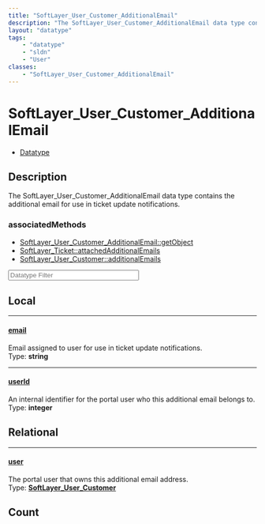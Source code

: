 ```yaml
---
title: "SoftLayer_User_Customer_AdditionalEmail"
description: "The SoftLayer_User_Customer_AdditionalEmail data type contains the additional email for use in ticket update notificatio... "
layout: "datatype"
tags:
    - "datatype"
    - "sldn"
    - "User"
classes:
    - "SoftLayer_User_Customer_AdditionalEmail"
---
```


# SoftLayer_User_Customer_AdditionalEmail
<div id='service-datatype'>
    <ul id='sldn-reference-tabs'>
        <li id='datatype'> <a href='/reference/datatypes/SoftLayer_User_Customer_AdditionalEmail' >Datatype</a></li>
    </ul>
</div>

## Description 


The SoftLayer_User_Customer_AdditionalEmail data type contains the additional email for use in ticket update notifications. 


### associatedMethods

*  [SoftLayer_User_Customer_AdditionalEmail::getObject](/reference/services/SoftLayer_User_Customer_AdditionalEmail/getObject )
*  [SoftLayer_Ticket::attachedAdditionalEmails](/reference/services/SoftLayer_Ticket/attachedAdditionalEmails )
*  [SoftLayer_User_Customer::additionalEmails](/reference/services/SoftLayer_User_Customer/additionalEmails )





<!-- Filer BEGIN -->
<div class="view-filters">
        <div class="clearfix">
            <div class="search-input-box">
                <input placeholder="Datatype Filter" onkeyup="titleSearch(inputId='prop-input', divId='properties', elementClass='prop-row')" 
                    type="text" id="prop-input" value="" size="30" maxlength="128" class="form-text">
            </div>
        </div>
</div>
<!-- Filer END -->

<div id="properties" class="content">
<div id="localProperties" class="prop-content" >

## Local
<div class="prop-row">

-----
[email]: #email
#### [email]
Email assigned to user for use in ticket update notifications.  
<span class="type-label">Type: </span>**string**  



</div>
<div class="prop-row">

-----
[userId]: #userid
#### [userId]
An internal identifier for the portal user who this additional email belongs to.  
<span class="type-label">Type: </span>**integer**  



</div>
</div>
<!-- LOCAL PROPERTY END -->

<div id="relationalProperties"  class="prop-content" >

## Relational
<div class="prop-row">

-----
[user]: #user
#### [user]
The portal user that owns this additional email address.  
<span class="type-label">Type: </span>**<a href='/reference/datatypes/SoftLayer_User_Customer'>SoftLayer_User_Customer </a>**  



</div>

## Count
</div>


